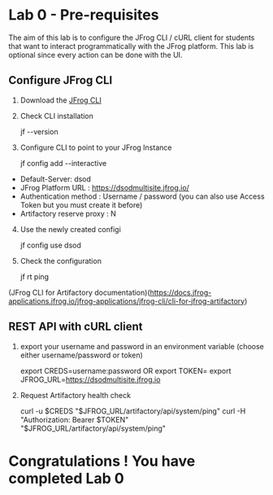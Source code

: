 # Lab 0 - Pre-requisites

The aim of this lab is to configure the JFrog CLI / cURL client for students that want to interact programmatically with the JFrog platform. This lab is optional since every action can be done with the UI.

## Configure JFrog CLI

1. Download the [JFrog CLI](https://jfrog.com/getcli/)
2. Check CLI installation


      jf --version

3. Configure CLI to point to your JFrog Instance


      jf config add --interactive


- Default-Server: dsod
- JFrog Platform URL : https://dsodmultisite.jfrog.io/
- Authentication method : Username / password (you can also use Access Token but you must create it before)
- Artifactory reserve proxy : N

4. Use the newly created configi


      jf config use dsod

5. Check the configuration


      jf rt ping


(JFrog CLI for Artifactory documentation)(https://docs.jfrog-applications.jfrog.io/jfrog-applications/jfrog-cli/cli-for-jfrog-artifactory)


## REST API with cURL client

1. export your username and password in an environment variable (choose either username/password or token)


      export CREDS=username:password
      OR 
      export TOKEN=<TOKEN>
      export JFROG_URL=https://dsodmultisite.jfrog.io

2. Request Artifactory health check


      curl -u $CREDS "$JFROG_URL/artifactory/api/system/ping"
      curl -H "Authorization: Bearer $TOKEN" "$JFROG_URL/artifactory/api/system/ping"




# Congratulations ! You have completed Lab 0

